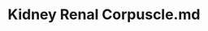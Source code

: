---
title: Kidney Renal Corpuscle.md
release_version: v1.2
model_type: 2d-ftu
description: "This functional tissue unit (FTU) illustration was created from anatomical structures and cell types listed in the ASCT+B Table [Kidney v1.1](https://hubmapconsortium.github.io/ccf-releases/v1.1/asct-b/ASCT-B_VH_Kidney.csv). This illustration was inspired and heavily influenced by the [Kidney Tissue Atlas Explorer](https://atlas.kpmp.org/explorer/). Multiple histology atlases, especially “Human Microscopic Anatomy” (R.V. Krstić, 1994) and “Histology: A Text and Atlas” (Michael H. Ross, et al., 2003) were referenced. Also helpful was “The CIBA Collection of Medical Illustrators: Volume 6. Kidneys, Ureters, and Urinary Bladder” (Frank H. Netter, 1979.)
"
creators: 
  - 0000-0002-3775-8574
project_leads: 
  - 0000-0002-3321-6137
reviewers: 
  - 0000-0003-2804-127X
  - 0000-0001-8143-9231
creation_date:  2022-05-06 
license: CC BY 4.0
publisher:  HuBMAP 
funder:  National Institutes of Health 
award_number:  OT2OD026671 
hubmap_id:  HBM395.LVFN.656 
doi: https://doi.org/10.48539/HBM395.LVFN.656
---